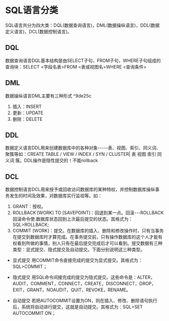 # SQL语言分类

SQL语言共分为四大类：DQL(数据查询语言)，DML(数据操纵语言)，DDL(数据定义语言)，DCL(数据控制语言)。

## DQL
数据查询语言DQL基本结构是由SELECT子句，FROM子句，WHERE子句组成的查询块：SELECT <字段名表>FROM <表或视图名>WHERE <查询条件>

## DML
数据操纵语言DML主要有三种形式 ^9de25c
1. 插入：INSERT
2. 更新：UPDATE
3. 删除：DELETE

## DDL
数据定义语言DDL用来创建数据库中的各种对象-----表、视图、索引、同义词、聚簇等如：CREATE TABLE / VIEW / INDEX / SYN / CLUSTER| 表 视图 索引 同义词 簇。DDL操作是隐性提交的！不能rollback

## DCL
数据控制语言DCL用来授予或回收访问数据库的某种特权，并控制数据库操纵事务发生的时间及效果，对数据库实行监视等。如：
1. GRANT：授权。
2. ROLLBACK [WORK] TO [SAVEPOINT]：回退到某一点。回滚---ROLLBACK回滚命令使.数据库状态回到上次最后提交的状态。其格式为：SQL>ROLLBACK;
3. COMMIT [WORK]：提交。在数据库的插入、删除和修改操作时，只有当事务在提交到数据库时才算完成。在事务提交前，只有操作数据库的这个人才能有权看到所做的事情，别人只有在最后提交完成后才可以看到。提交数据有三种类型：显式提交、隐式提交及自动提交。下面分别说明这三种类型。

- 显式提交
用COMMIT命令直接完成的提交为显式提交。其格式为：SQL>COMMIT；

- 隐式提交
用SQL命令间接完成的提交为隐式提交。这些命令是：ALTER，AUDIT，COMMENT，CONNECT，CREATE，DISCONNECT，DROP，EXIT，GRANT，NOAUDIT，QUIT，REVOKE，RENAME。

- 自动提交
若把AUTOCOMMIT设置为ON，则在插入、修改、删除语句执行后，系统将自动进行提交，这就是自动提交。其格式为：SQL>SET AUTOCOMMIT ON；
